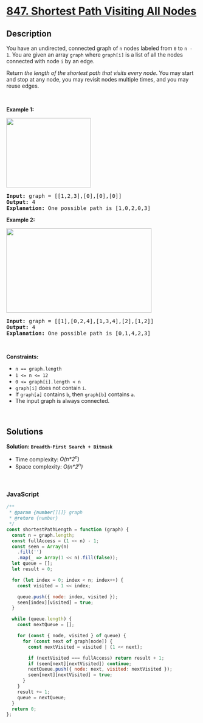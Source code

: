 # [847. Shortest Path Visiting All Nodes](https://leetcode.com/problems/shortest-path-visiting-all-nodes)

## Description

<div class="elfjS" data-track-load="description_content"><p>You have an undirected, connected graph of <code>n</code> nodes labeled from <code>0</code> to <code>n - 1</code>. You are given an array <code>graph</code> where <code>graph[i]</code> is a list of all the nodes connected with node <code>i</code> by an edge.</p>

<p>Return <em>the length of the shortest path that visits every node</em>. You may start and stop at any node, you may revisit nodes multiple times, and you may reuse edges.</p>

<p>&nbsp;</p>
<p><strong class="example">Example 1:</strong></p>
<img alt="" src="https://assets.leetcode.com/uploads/2021/05/12/shortest1-graph.jpg" style="width: 222px; height: 183px;">
<pre><strong>Input:</strong> graph = [[1,2,3],[0],[0],[0]]
<strong>Output:</strong> 4
<strong>Explanation:</strong> One possible path is [1,0,2,0,3]
</pre>

<p><strong class="example">Example 2:</strong></p>
<img alt="" src="https://assets.leetcode.com/uploads/2021/05/12/shortest2-graph.jpg" style="width: 382px; height: 222px;">
<pre><strong>Input:</strong> graph = [[1],[0,2,4],[1,3,4],[2],[1,2]]
<strong>Output:</strong> 4
<strong>Explanation:</strong> One possible path is [0,1,4,2,3]
</pre>

<p>&nbsp;</p>
<p><strong>Constraints:</strong></p>

<ul>
	<li><code>n == graph.length</code></li>
	<li><code>1 &lt;= n &lt;= 12</code></li>
	<li><code>0 &lt;= graph[i].length &lt;&nbsp;n</code></li>
	<li><code>graph[i]</code> does not contain <code>i</code>.</li>
	<li>If <code>graph[a]</code> contains <code>b</code>, then <code>graph[b]</code> contains <code>a</code>.</li>
	<li>The input graph is always connected.</li>
</ul>
</div>

<p>&nbsp;</p>

## Solutions

**Solution: `Breadth-First Search + Bitmask`**

- Time complexity: <em>O(n\*2<sup>n</sup>)</em>
- Space complexity: <em>O(n\*2<sup>n</sup>)</em>

<p>&nbsp;</p>

### **JavaScript**

```js
/**
 * @param {number[][]} graph
 * @return {number}
 */
const shortestPathLength = function (graph) {
  const n = graph.length;
  const fullAccess = (1 << n) - 1;
  const seen = Array(n)
    .fill('')
    .map(_ => Array(1 << n).fill(false));
  let queue = [];
  let result = 0;

  for (let index = 0; index < n; index++) {
    const visited = 1 << index;

    queue.push({ node: index, visited });
    seen[index][visited] = true;
  }

  while (queue.length) {
    const nextQueue = [];

    for (const { node, visited } of queue) {
      for (const next of graph[node]) {
        const nextVisited = visited | (1 << next);

        if (nextVisited === fullAccess) return result + 1;
        if (seen[next][nextVisited]) continue;
        nextQueue.push({ node: next, visited: nextVisited });
        seen[next][nextVisited] = true;
      }
    }
    result += 1;
    queue = nextQueue;
  }
  return 0;
};
```
